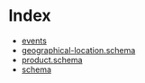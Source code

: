 # Index
- [events](events.md)
- [geographical-location.schema](geographical-location.schema.md)
- [product.schema](product.schema.md)
- [schema](schema.md)
